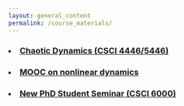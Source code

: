 ```yaml
---
layout: general_content
permalink: /course_materials/
---
```


<h3>
<li>
<a href="{{ '/courses/chaotic_dynamics/' | relative_url }}"><b>Chaotic Dynamics (CSCI 4446/5446)</b></a>
</li>
</h3>

<h3>
<li>
<a href="https://www.complexityexplorer.org/courses/"><b>MOOC on nonlinear dynamics</b></a>
</li>
</h3>

<h3>
<li>
<a href="{{ '/courses/phd_student_seminar/' | relative_url }}"><b>New PhD Student Seminar (CSCI 6000)</b></a>
</li>
</h3>


